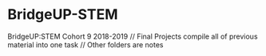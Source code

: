 # BridgeUP-STEM
BridgeUP:STEM Cohort 9 2018-2019 //
Final Projects compile all of previous material into one task //
Other folders are notes 
